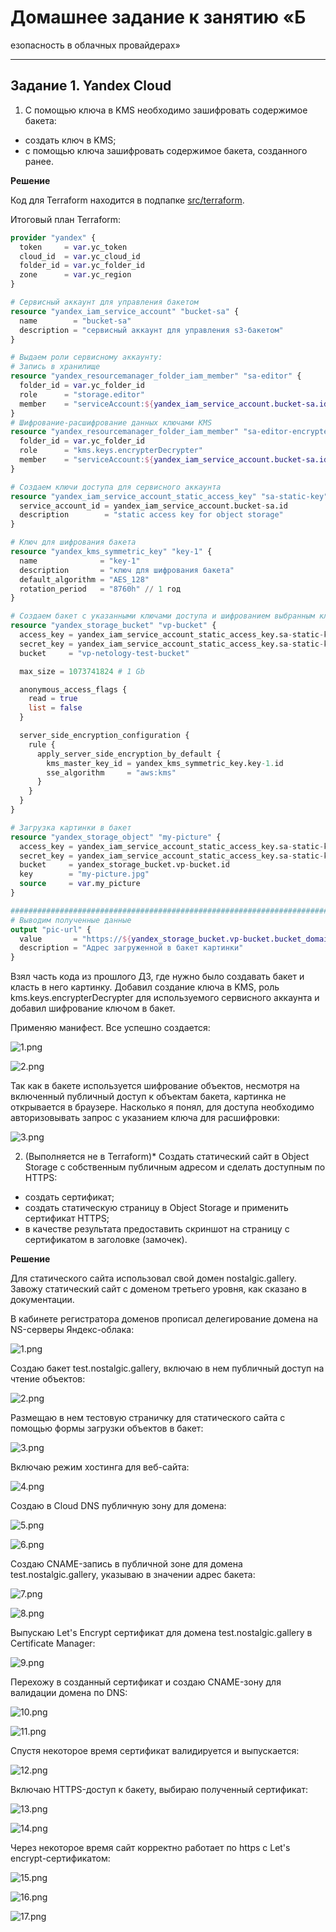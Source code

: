 # Домашнее задание к занятию «Б
езопасность в облачных провайдерах»  


---
## Задание 1. Yandex Cloud   

1. С помощью ключа в KMS необходимо зашифровать содержимое бакета:

 - создать ключ в KMS;
 - с помощью ключа зашифровать содержимое бакета, созданного ранее.

**Решение**

Код для Terraform находится в подпапке [src/terraform](./src/terraform).

Итоговый план Terraform:

```terraform
provider "yandex" {
  token     = var.yc_token
  cloud_id  = var.yc_cloud_id
  folder_id = var.yc_folder_id
  zone      = var.yc_region
}

# Сервисный аккаунт для управления бакетом
resource "yandex_iam_service_account" "bucket-sa" {
  name        = "bucket-sa"
  description = "сервисный аккаунт для управления s3-бакетом"
}

# Выдаем роли сервисному аккаунту:
# Запись в хранилище
resource "yandex_resourcemanager_folder_iam_member" "sa-editor" {
  folder_id = var.yc_folder_id
  role      = "storage.editor"
  member    = "serviceAccount:${yandex_iam_service_account.bucket-sa.id}"
}
# Шифрование-расшифрование данных ключами KMS
resource "yandex_resourcemanager_folder_iam_member" "sa-editor-encrypter-decrypter" {
  folder_id = var.yc_folder_id
  role      = "kms.keys.encrypterDecrypter"
  member    = "serviceAccount:${yandex_iam_service_account.bucket-sa.id}"
}

# Создаем ключи доступа для сервисного аккаунта
resource "yandex_iam_service_account_static_access_key" "sa-static-key" {
  service_account_id = yandex_iam_service_account.bucket-sa.id
  description        = "static access key for object storage"
}

# Ключ для шифрования бакета
resource "yandex_kms_symmetric_key" "key-1" {
  name              = "key-1"
  description       = "ключ для шифрования бакета"
  default_algorithm = "AES_128"
  rotation_period   = "8760h" // 1 год
}

# Создаем бакет с указанными ключами доступа и шифрованием выбранным ключом
resource "yandex_storage_bucket" "vp-bucket" {
  access_key = yandex_iam_service_account_static_access_key.sa-static-key.access_key
  secret_key = yandex_iam_service_account_static_access_key.sa-static-key.secret_key
  bucket     = "vp-netology-test-bucket"

  max_size = 1073741824 # 1 Gb

  anonymous_access_flags {
    read = true
    list = false
  }

  server_side_encryption_configuration {
    rule {
      apply_server_side_encryption_by_default {
        kms_master_key_id = yandex_kms_symmetric_key.key-1.id
        sse_algorithm     = "aws:kms"
      }
    }
  }
}

# Загрузка картинки в бакет
resource "yandex_storage_object" "my-picture" {
  access_key = yandex_iam_service_account_static_access_key.sa-static-key.access_key
  secret_key = yandex_iam_service_account_static_access_key.sa-static-key.secret_key
  bucket     = yandex_storage_bucket.vp-bucket.id
  key        = "my-picture.jpg"
  source     = var.my_picture
}

###############################################################################################################
# Выводим полученные данные
output "pic-url" {
  value       = "https://${yandex_storage_bucket.vp-bucket.bucket_domain_name}/${yandex_storage_object.my-picture.key}"
  description = "Адрес загруженной в бакет картинки"
}
```

Взял часть кода из прошлого ДЗ, где нужно было создавать бакет и класть в него картинку. Добавил создание ключа в KMS, роль kms.keys.encrypterDecrypter для используемого сервисного аккаунта и добавил шифрование ключом в бакет.

Применяю манифест. Все успешно создается:

![1.png](img%2F1.png)

![2.png](img%2F2.png)

Так как в бакете используется шифрование объектов, несмотря на включенный публичный доступ к объектам бакета, картинка не открывается в браузере. Насколько я понял, для доступа необходимо авторизовывать запрос с указанием ключа для расшифровки:

![3.png](img%2F3.png)

2. (Выполняется не в Terraform)* Создать статический сайт в Object Storage c собственным публичным адресом и сделать доступным по HTTPS:

 - создать сертификат;
 - создать статическую страницу в Object Storage и применить сертификат HTTPS;
 - в качестве результата предоставить скриншот на страницу с сертификатом в заголовке (замочек).

**Решение**

Для статического сайта использовал свой домен nostalgic.gallery. Завожу статический сайт с доменом третьего уровня, как сказано в документации.

В кабинете регистратора доменов прописал делегирование домена на NS-серверы Яндекс-облака:

![1.png](img%2Ftask2%2F1.png)

Создаю бакет test.nostalgic.gallery, включаю в нем публичный доступ на чтение объектов:

![2.png](img%2Ftask2%2F2.png)

Размещаю в нем тестовую страничку для статического сайта с помощью формы загрузки объектов в бакет:

![3.png](img%2Ftask2%2F3.png)

Включаю режим хостинга для веб-сайта:

![4.png](img%2Ftask2%2F4.png)


Создаю в Cloud DNS публичную зону для домена:

![5.png](img%2Ftask2%2F5.png)

![6.png](img%2Ftask2%2F6.png)

Создаю CNAME-запись в публичной зоне для домена test.nostalgic.gallery, указываю в значении адрес бакета:

![7.png](img%2Ftask2%2F7.png)

![8.png](img%2Ftask2%2F8.png)

Выпускаю Let's Encrypt сертификат для домена test.nostalgic.gallery в Certificate Manager:

![9.png](img%2Ftask2%2F9.png)

Перехожу в созданный сертификат и создаю CNAME-зону для валидации домена по DNS:

![10.png](img%2Ftask2%2F10.png)

![11.png](img%2Ftask2%2F11.png)


Спустя некоторое время сертификат валидируется и выпускается:

![12.png](img%2Ftask2%2F12.png)

Включаю HTTPS-доступ к бакету, выбираю полученный сертификат:

![13.png](img%2Ftask2%2F13.png)

![14.png](img%2Ftask2%2F14.png)

Через некоторое время сайт корректно работает по https с Let's encrypt-сертификатом:

![15.png](img%2Ftask2%2F15.png)

![16.png](img%2Ftask2%2F16.png)

![17.png](img%2Ftask2%2F17.png)